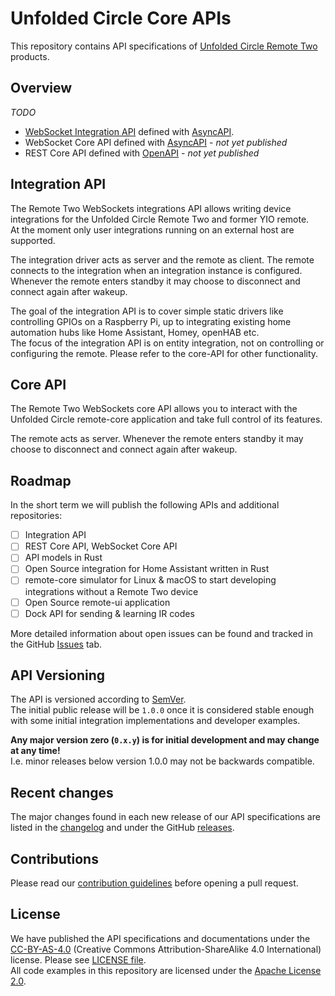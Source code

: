 # Unfolded Circle Core APIs

This repository contains API specifications of [Unfolded Circle Remote Two](https://www.unfoldedcircle.com/) products.

## Overview

_TODO_

- [WebSocket Integration API](./integration-api/README.md) defined with [AsyncAPI](https://www.asyncapi.com/).
- WebSocket Core API defined with [AsyncAPI](https://www.asyncapi.com/) - _not yet published_
- REST Core API defined with [OpenAPI](https://www.openapis.org/) - _not yet published_

## Integration API

The Remote Two WebSockets integrations API allows writing device integrations for the Unfolded Circle Remote Two and
former YIO remote.  
At the moment only user integrations running on an external host are supported.

The integration driver acts as server and the remote as client. The remote connects to the integration when an
integration instance is configured. Whenever the remote enters standby it may choose to disconnect and connect again
after wakeup.

The goal of the integration API is to cover simple static drivers like controlling GPIOs on a Raspberry Pi, up to
integrating existing home automation hubs like Home Assistant, Homey, openHAB etc.  
The focus of the integration API is on entity integration, not on controlling or configuring the remote. Please
refer to the core-API for other functionality.

## Core API

The Remote Two WebSockets core API allows you to interact with the Unfolded Circle remote-core application and take
full control of its features.

The remote acts as server. Whenever the remote enters standby it may choose to disconnect and connect again
after wakeup.

## Roadmap

In the short term we will publish the following APIs and additional repositories: 

- [ ] Integration API
- [ ] REST Core API, WebSocket Core API
- [ ] API models in Rust
- [ ] Open Source integration for Home Assistant written in Rust
- [ ] remote-core simulator for Linux & macOS to start developing integrations without a Remote Two device
- [ ] Open Source remote-ui application
- [ ] Dock API for sending & learning IR codes

More detailed information about open issues can be found and tracked in the GitHub
[Issues](https://github.com/unfoldedcircle/core-api/issues) tab.

## API Versioning

The API is versioned according to [SemVer](https://semver.org/).  
The initial public release will be `1.0.0` once it is considered stable enough with some initial integration
implementations and developer examples.

**Any major version zero (`0.x.y`) is for initial development and may change at any time!**  
I.e. minor releases below version 1.0.0 may not be backwards compatible.

## Recent changes

The major changes found in each new release of our API specifications are listed in the [changelog](./CHANGELOG.md) and
under the GitHub [releases](https://github.com/unfoldedcircle/core-api/releases). 

## Contributions

Please read our [contribution guidelines](./CONTRIBUTING.md) before opening a pull request.

## License

We have published the API specifications and documentations under the [CC-BY-AS-4.0](https://creativecommons.org/licenses/by-sa/4.0/)
(Creative Commons Attribution-ShareAlike 4.0 International) license. Please see [LICENSE file](./LICENSE).  
All code examples in this repository are licensed under the [Apache License 2.0](https://www.apache.org/licenses/LICENSE-2.0). 
